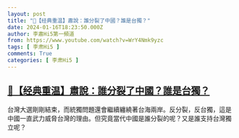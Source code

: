 ```yaml
---
layout: post
title: "🌟【经典重温】肅說：誰分裂了中國？誰是台獨？"
date: 2024-01-16T18:23:50.000Z
author: 李肅Hi5第一頻道
from: https://www.youtube.com/watch?v=WrY4Nmk9yzc
tags: [ 李肃Hi5 ]
comments: True
categories: [ 李肃Hi5 ]
---
```

<!--1705429430000-->
[🌟【经典重温】肅說：誰分裂了中國？誰是台獨？](https://www.youtube.com/watch?v=WrY4Nmk9yzc)
------

<div>
台灣大選剛剛結束，而統獨問題還會繼續纏繞著台海兩岸。反分裂，反台獨，這是中國一直武力威脅台灣的理由。但究竟當代中國是誰分裂的呢？又是誰支持台灣獨立呢？
</div>
